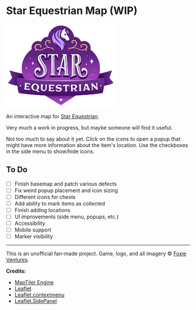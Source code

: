 # Star Equestrian Map (WIP)

<img src="assets/StarEquestrianLogo_Color.png" alt="Star Equestrian game logo" width="300" />


An interactive map for [Star Equestrian](https://www.foxieventures.com/star-equestrian/).

Very much a work in progress, but maybe someone will find it useful.

Not too much to say about it yet. Click on the icons to open a popup that might have more information about the item's location. Use the checkboxes in the side menu to show/hide icons.

## To Do

- [ ] Finish basemap and patch various defects
- [ ] Fix weird popup placement and icon sizing
- [ ] Different icons for chests
- [ ] Add ability to mark items as collected
- [ ] Finish adding locations
- [ ] UI improvements (side menu, popups, etc.)
- [ ] Accessibility
- [ ] Mobile support
- [ ] Marker visibility

---

This is an unofficial fan-made project. Game, logo, and all imagery &copy; [Foxie Ventures](https://www.foxieventures.com).

**Credits:**

- [MapTiler Engine](https://www.maptiler.com/engine/)
- [Leaflet](https://leafletjs.com)
- [Leaflet.contextmenu](https://github.com/aratcliffe/Leaflet.contextmenu)
- [Leaflet.SidePanel](https://github.com/maxwell-ilai/Leaflet.SidePanel)